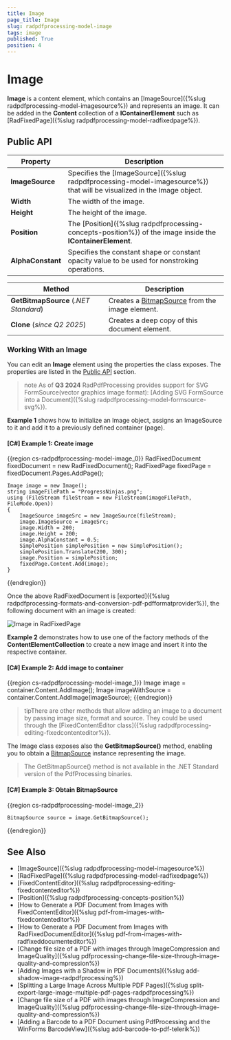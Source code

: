 ```yaml
---
title: Image
page_title: Image
slug: radpdfprocessing-model-image
tags: image
published: True
position: 4
---
```


# Image

**Image** is a content element, which contains an [ImageSource]({%slug radpdfprocessing-model-imagesource%}) and represents an image. It can be added in the **Content** collection of a **IContainerElement** such as [RadFixedPage]({%slug radpdfprocessing-model-radfixedpage%}). 

## Public API

| **Property**          | **Description**                                                                                 |
|-----------------------|-------------------------------------------------------------------------------------------------|
| **ImageSource**       | Specifies the [ImageSource]({%slug radpdfprocessing-model-imagesource%}) that will be visualized in the Image object. |
| **Width**             | The width of the image.                                                                     |
| **Height**            | The height of the image.                                                                    |
| **Position**          | The [Position]({%slug radpdfprocessing-concepts-position%}) of the image inside the **IContainerElement**. |
| **AlphaConstant**     | Specifies the constant shape or constant opacity value to be used for nonstroking operations.   |

| **Method**            | **Description**                                                                                 |
|-----------------------|-------------------------------------------------------------------------------------------------|
| **GetBitmapSource**  (_.NET Standard_) | Creates a [BitmapSource](https://docs.microsoft.com/en-us/dotnet/api/system.windows.media.imaging.bitmapsource) from the image element.|
| **Clone** (_since Q2 2025_)                | Creates a deep copy of this document element.                                                  |

### Working With an Image

You can edit an __Image__ element using the properties the class exposes. The properties are listed in the [Public API](#public-api) section.       

>note As of **Q3 2024** RadPdfProcessing provides support for SVG FormSource(vector graphics image format): [Adding SVG FormSource into a Document]({%slug radpdfprocessing-model-formsource-svg%}).
            
__Example 1__ shows how to initialize an Image object, assigns an ImageSource to it and add it to a previously defined container (page).
      
#### __[C#] Example 1: Create image__

{{region cs-radpdfprocessing-model-image_0}}
    RadFixedDocument fixedDocument = new RadFixedDocument();
    RadFixedPage fixedPage = fixedDocument.Pages.AddPage();

    Image image = new Image();
    string imageFilePath = "ProgressNinjas.png";
    using (FileStream fileStream = new FileStream(imageFilePath, FileMode.Open))
    {
        ImageSource imageSrc = new ImageSource(fileStream);
        image.ImageSource = imageSrc;
        image.Width = 200;
        image.Height = 200;
        image.AlphaConstant = 0.5;
        SimplePosition simplePosition = new SimplePosition();
        simplePosition.Translate(200, 300);
        image.Position = simplePosition;
        fixedPage.Content.Add(image);
    }
{{endregion}}

Once the above RadFixedDocument is [exported]({%slug radpdfprocessing-formats-and-conversion-pdf-pdfformatprovider%}), the following document with an image is created:

![Image in RadFixedPage](images/pdf-processing-image.png)    

__Example 2__ demonstrates how to use one of the factory methods of the __ContentElementCollection__ to create a new image and insert it into the respective container.     

#### __[C#] Example 2: Add image to container__

{{region cs-radpdfprocessing-model-image_1}}
	Image image = container.Content.AddImage();
	Image imageWithSource = container.Content.AddImage(imageSource);
{{endregion}}

>tipThere are other methods that allow adding an image to a document by passing image size, format and source. They could be used through the [FixedContentEditor class]({%slug radpdfprocessing-editing-fixedcontenteditor%}).     

The Image class exposes also the **GetBitmapSource()** method, enabling you to obtain a [BitmapSource](https://docs.microsoft.com/en-us/dotnet/api/system.windows.media.imaging.bitmapsource) instance representing the image.

>  The GetBitmapSource() method is not available in the .NET Standard version of the PdfProcessing binaries.

#### __[C#] Example 3: Obtain BitmapSource__

{{region cs-radpdfprocessing-model-image_2}}

	BitmapSource source = image.GetBitmapSource();
{{endregion}}

## See Also
 
 * [ImageSource]({%slug radpdfprocessing-model-imagesource%})
 * [RadFixedPage]({%slug radpdfprocessing-model-radfixedpage%})
 * [FixedContentEditor]({%slug radpdfprocessing-editing-fixedcontenteditor%})
 * [Position]({%slug radpdfprocessing-concepts-position%})
 * [How to Generate a PDF Document from Images with FixedContentEditor]({%slug pdf-from-images-with-fixedcontenteditor%})
 * [How to Generate a PDF Document from Images with RadFixedDocumentEditor]({%slug pdf-from-images-with-radfixeddocumenteditor%})
 * [Change file size of a PDF with images through ImageCompression and ImageQuality]({%slug pdfprocessing-change-file-size-through-image-quality-and-compression%})
 * [Adding Images with a Shadow in PDF Documents]({%slug add-shadow-image-radpdfprocessing%})
 * [Splitting a Large Image Across Multiple PDF Pages]({%slug split-export-large-image-multiple-pdf-pages-radpdfprocessing%})
 * [Change file size of a PDF with images through ImageCompression and ImageQuality]({%slug pdfprocessing-change-file-size-through-image-quality-and-compression%})
 * [Adding a Barcode to a PDF Document using PdfProcessing and the WinForms BarcodeView]({%slug add-barcode-to-pdf-telerik%})
